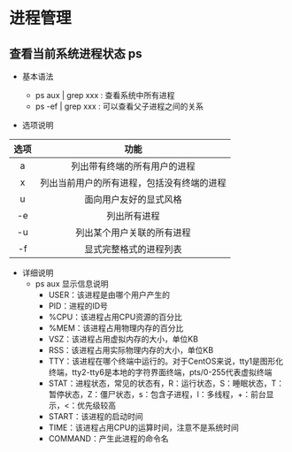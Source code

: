 # 进程管理
## 查看当前系统进程状态  ps
- 基本语法
  - ps aux | grep xxx   :  查看系统中所有进程
  - ps -ef | grep xxx   :  可以查看父子进程之间的关系

- 选项说明

| 选项 | 功能 |
|:--:|:--:|
| a | 列出带有终端的所有用户的进程 |
| x | 列出当前用户的所有进程，包括没有终端的进程 |
| u | 面向用户友好的显式风格 |
| -e | 列出所有进程 |
| -u | 列出某个用户关联的所有进程 |
| -f | 显式完整格式的进程列表 |

- 详细说明
  - ps aux 显示信息说明
    - USER：该进程是由哪个用户产生的
    - PID：进程的ID号
    - %CPU：该进程占用CPU资源的百分比
    - %MEM：该进程占用物理内存的百分比
    - VSZ：该进程占用虚拟内存的大小，单位KB
    - RSS：该进程占用实际物理内存的大小，单位KB
    - TTY：该进程在哪个终端中运行的。对于CentOS来说，tty1是图形化终端，tty2-tty6是本地的字符界面终端，pts/0-255代表虚拟终端
    - STAT：进程状态，常见的状态有，R：运行状态，S：睡眠状态，T：暂停状态，Z：僵尸状态，s：包含子进程，l：多线程，+：前台显示，<：优先级较高
    - START：该进程的启动时间
    - TIME：该进程占用CPU的运算时间，注意不是系统时间
    - COMMAND：产生此进程的命令名
